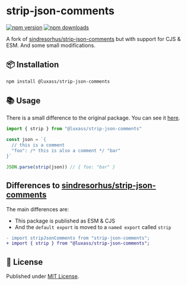 # strip-json-comments

[![npm version][npm-version-src]][npm-version-href]
[![npm downloads][npm-downloads-src]][npm-downloads-href]

A fork of [sindresorhus/strip-json-comments](https://github.com/sindresorhus/strip-json-comments) but with support for CJS & ESM. And some small modifications.

## 📦 Installation

```sh
npm install @luxass/strip-json-comments
```

## 📚 Usage

There is a small difference to the original package. You can see it [here](#differences-to-sindresorhusstrip-json-comments).

```ts
import { strip } from "@luxass/strip-json-comments"

const json = `{
  // this is a comment
  "foo": /* this is also a comment */ "bar"
}`

JSON.parse(strip(json)) // { foo: "bar" }
```

## Differences to [sindresorhus/strip-json-comments](https://github.com/sindresorhus/strip-json-comments)

The main differences are:
- This package is published as ESM & CJS
- And the `default export` is moved to a `named export` called `strip`

```diff
- import stripJsonComments from "strip-json-comments";
+ import { strip } from "@luxass/strip-json-comments";
```

## 📄 License

Published under [MIT License](./LICENSE).

<!-- Badges -->

[npm-version-src]: https://img.shields.io/npm/v/@luxass/strip-json-comments?style=flat&colorA=18181B&colorB=4169E1
[npm-version-href]: https://npmjs.com/package/@luxass/strip-json-comments
[npm-downloads-src]: https://img.shields.io/npm/dm/@luxass/strip-json-comments?style=flat&colorA=18181B&colorB=4169E1
[npm-downloads-href]: https://npmjs.com/package/@luxass/strip-json-comments
